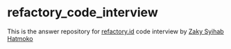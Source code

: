 # refactory_code_interview

This is the answer repository for [refactory.id](https://refactory.id/) code interview by [Zaky Syihab Hatmoko](https://zsyihab.tech)
